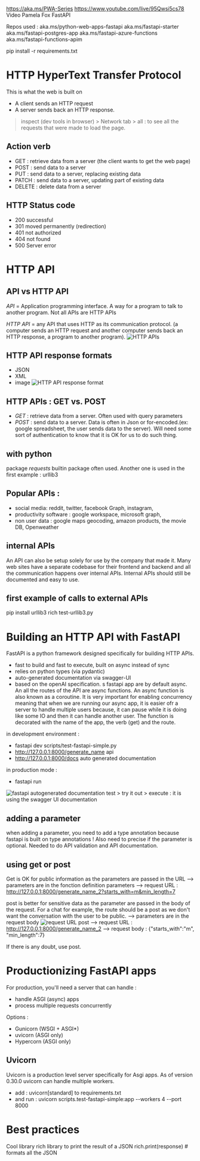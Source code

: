  https://aka.ms/PWA-Series 
https://www.youtube.com/live/95Qwsi5cs78 
Video Pamela Fox FastAPI

Repos used : 
aka.ms/python-web-apps-fastapi
aka.ms/fastapi-starter
aka.ms/fastapi-postgres-app
aka.ms/fastapi-azure-functions
aka.ms/fastapi-functions-apim

pip install -r requirements.txt

# HTTP HyperText Transfer Protocol
This is what the web is built on 
- A client sends an HTTP request
- A server sends back an HTTP response. 

> inspect (dev tools in browser) > Network tab > all : to see all the requests that were made to load the page. 

## Action verb
- GET : retrieve data from a server (the client wants to get the web page)
- POST : send data to a server
- PUT : send data to a server, replacing existing data 
- PATCH : send data to a server, updating part of existing data 
- DELETE : delete data from a server

## HTTP Status code
- 200 successful
- 301 moved permanently (redirection)
- 401 not authorized
- 404 not found
- 500 Server error

# HTTP API

## API vs HTTP API

*API* = Application programming interface. 
A way for a program to talk to another program. 
Not all APIs are HTTP APIs 

*HTTP API* = any API that uses HTTP as its communication protocol. (a computer sends an HTTP request and another computer sends back an HTTP response, a program to another program).
![HTTP APIs](image.png)

## HTTP API response formats
- JSON
- XML
- image
![HTTP API response format](image-1.png)

## HTTP APIs : GET vs. POST
- *GET* : retrieve data from a server. Often used with query parameters
- *POST* : send data to a server. Data is often in Json or for-encoded.(ex: google spreadsheet, the user sends data to the server). Will need some sort of authentication to know that it is OK for us to do such thing. 

## with python
package *requests* builtin package often used. Another one is used in the first example : urllib3

## Popular APIs : 
- social media: reddit, twitter, facebook Graph, instagram,
- productivity software : google workspace, microsoft graph, 
- non user data : google maps geocoding, amazon products, the movie DB, Openweather

## internal APIs
An API can also be setup solely for use by the company that made it. 
Many web sites have a separate codebase for their frontend and backend and all the communication happens over internal APIs. 
Internal APIs should still be documented and easy to use. 


## first example of calls to external APIs
pip install urllib3 rich
test-urllib3.py


# Building an HTTP API with FastAPI

FastAPI is a python framework designed specifically for building HTTP APIs. 
- fast to build and fast to execute, built on async instead of sync
- relies on python types (via pydantic)
- auto-generated documentation via swagger-UI
- based on the openAI specification. 
s
fastapi app are by default async. An all the routes of the API are async functions. An async function is also known as a coroutine. It is very important for enabling concurrency meaning that when we are running our async app, it is easier ofr a server to handle multiple users because, it can pause while it is doing like some IO and then it can handle another user. 
The function is decorated with the name of the app, the verb (get) and the route. 


in development environment : 
- fastapi dev scripts/test-fastapi-simple.py
- http://127.0.0.1:8000/generate_name api
- http://127.0.0.1:8000/docs auto generated documentation

in production mode : 
- fastapi run

![fastapi autogenerated documentation](image-2.png)
test > try it out > execute : it is using the swagger UI documentation

## adding a parameter

when adding a parameter, you need to add a type annotation because fastapi is built on type annotations ! Also need to precise if the parameter is optional. Needed to do API validation and API documentation. 

## using get or post
Get is OK for public information as the parameters are passed in the URL
--> parameters are in the fonction definition parameters
--> request URL : http://127.0.0.1:8000/generate_name_2?starts_with=m&min_length=7  

post is better for sensitive data as the parameter are passed in the body of the request. For a chat for example, the route should be a post as we don't want the conversation with the user to be public. 
--> parameters are in the request body
![request URL post](image-3.png)
--> request URL : http://127.0.0.1:8000/generate_name_2
--> request body : {"starts_with":"m", "min_length":7}

If there is any doubt, use post. 


# Productionizing FastAPI apps
For production, you'll need a server that can handle : 
- handle ASGI (async) apps
- process multiple requests concurrently

Options : 
- Gunicorn (WSGI + ASGI*)
- uvicorn (ASGI only)
- Hypercorn (ASGI only)

## Uvicorn
Uvicorn is a production level server specifically for Asgi apps. As of version 0.30.0 uvicorn can handle multiple workers. 
- add :  uvicorn[standard] to requirements.txt 
- and run : uvicorn scripts.test-fastapi-simple:app --workers 4 --port 8000


# Best practices
Cool library
rich library to print the result of a JSON
rich.print(response) # formats all the JSON